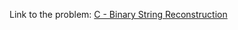 Link to the problem: [C - Binary String Reconstruction](https://codeforces.com/contest/1400/problem/C)
